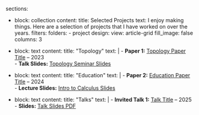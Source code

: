 sections:
  - block: collection
    content:
      title: Selected Projects
      text: I enjoy making things. Here are a selection of projects that I have worked on over the years.
      filters:
        folders:
          - project
    design:
      view: article-grid
      fill_image: false
      columns: 3

  - block: text
    content:
      title: "Topology"
      text: |
        - **Paper 1:** [Topology Paper Title](assets/papers/topology-paper.pdf) – 2023  
        - **Talk Slides:** [Topology Seminar Slides](assets/slides/topology-seminar.pdf)

  - block: text
    content:
      title: "Education"
      text: |
        - **Paper 2:** [Education Paper Title](assets/papers/education-paper.pdf) – 2024  
        - **Lecture Slides:** [Intro to Calculus Slides](assets/slides/calculus-intro.pdf)

  - block: text
    content:
      title: "Talks"
      text: |
        - **Invited Talk 1:** [Talk Title](assets/papers/talk1.pdf) – 2025  
        - **Slides:** [Talk Slides PDF](assets/slides/talk1-slides.pdf)


